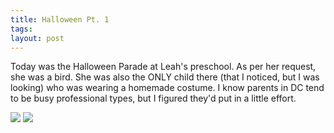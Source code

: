 ```yaml
---
title: Halloween Pt. 1
tags: 
layout: post
---
```

Today was the Halloween Parade at Leah's preschool. As per her request, she was a bird. She was also the ONLY child there (that I noticed, but I was looking) who was wearing a homemade costume. I know parents in DC tend to be busy professional types, but I figured they'd put in a little effort.

<img src="http://fuzzymonk.com/photos/halloween_2009/image/595/IMG_2537.JPG" class="photo" />

<img src="http://fuzzymonk.com/photos/halloween_2009/image/595/IMG_2501.JPG" class="photo" />
